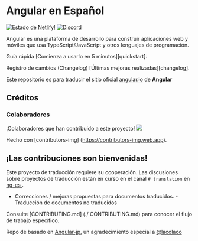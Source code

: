 # Angular en Español

[![Estado de Netlify!](https://api.netlify.com/api/v1/badges/6bb24e1f-4269-4a46-8628-46ef3286cb9c/deploy-status)](https://app.netlify.com/sites/angular-es/deploys) [![Discord](https://img.shields.io/discord/737097213548691506.svg?label=Discord&logo=discord&color=7289DA&labelColor=2C2F33)](https://discord.gg/tS4XVkS)


Angular es una plataforma de desarrollo para construir aplicaciones web y móviles que usa TypeScript/JavaScript y otros lenguajes de programación.

Guía rápida
[Comienza a usarlo en 5 minutos][quickstart].

Registro de cambios (Changelog)
[Últimas mejoras realizadas][changelog].

Este repositorio es para traducir el sitio oficial [angular.io](https://angular.io) de **Angular** 

## Créditos
### Colaboradores
¡Colaboradores que han contribuido a este proyecto!
<a href="https://github.com/antoniocardenas/angular-es/graphs/contributors">
  <img src = "https://contributors-img.web.app/image?repo=antoniocardenas/angular-es" />
</a>

Hecho con [contributors-img] (https://contributors-img.web.app).


## ¡Las contribuciones son bienvenidas!

Este proyecto de traducción requiere su cooperación.
Las discusiones sobre proyectos de traducción están en curso en el canal `# translation` en [ng-es ](https://discord.gg/tS4XVkS).

- Correcciones / mejoras propuestas para documentos traducidos.
-Traducción de documentos no traducidos

Consulte [CONTRIBUTING.md] (./ CONTRIBUTING.md) para conocer el flujo de trabajo específico.


Repo de basado en [Angular-jp](https://github.com/angular/angular-ja), un agradecimiento especial a [@lacolaco](https://github.com/lacolaco) 
